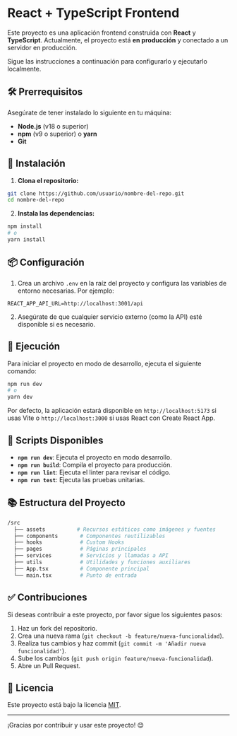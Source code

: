 # React + TypeScript Frontend

Este proyecto es una aplicación frontend construida con **React** y **TypeScript**. Actualmente, el proyecto está **en producción** y conectado a un servidor en producción.

Sigue las instrucciones a continuación para configurarlo y ejecutarlo localmente.

## 🛠️ Prerrequisitos
Asegúrate de tener instalado lo siguiente en tu máquina:

- **Node.js** (v18 o superior)
- **npm** (v9 o superior) o **yarn**
- **Git**

## 🚀 Instalación
1. **Clona el repositorio:**
```bash
git clone https://github.com/usuario/nombre-del-repo.git
cd nombre-del-repo
```

2. **Instala las dependencias:**
```bash
npm install
# o
yarn install
```

## 📦 Configuración
1. Crea un archivo `.env` en la raíz del proyecto y configura las variables de entorno necesarias. Por ejemplo:
```env
REACT_APP_API_URL=http://localhost:3001/api
```

2. Asegúrate de que cualquier servicio externo (como la API) esté disponible si es necesario.

## 🚀 Ejecución
Para iniciar el proyecto en modo de desarrollo, ejecuta el siguiente comando:
```bash
npm run dev
# o
yarn dev
```

Por defecto, la aplicación estará disponible en `http://localhost:5173` si usas Vite o `http://localhost:3000` si usas React con Create React App.

## 🧪 Scripts Disponibles
- **`npm run dev`**: Ejecuta el proyecto en modo desarrollo.
- **`npm run build`**: Compila el proyecto para producción.
- **`npm run lint`**: Ejecuta el linter para revisar el código.
- **`npm run test`**: Ejecuta las pruebas unitarias.

## 📚 Estructura del Proyecto
```bash
/src
  ├── assets          # Recursos estáticos como imágenes y fuentes
  ├── components       # Componentes reutilizables
  ├── hooks            # Custom Hooks
  ├── pages            # Páginas principales
  ├── services         # Servicios y llamadas a API
  ├── utils            # Utilidades y funciones auxiliares
  ├── App.tsx          # Componente principal
  └── main.tsx         # Punto de entrada
```

## ✅ Contribuciones
Si deseas contribuir a este proyecto, por favor sigue los siguientes pasos:
1. Haz un fork del repositorio.
2. Crea una nueva rama (`git checkout -b feature/nueva-funcionalidad`).
3. Realiza tus cambios y haz commit (`git commit -m 'Añadir nueva funcionalidad'`).
4. Sube los cambios (`git push origin feature/nueva-funcionalidad`).
5. Abre un Pull Request.

## 📝 Licencia
Este proyecto está bajo la licencia [MIT](LICENSE).

---

¡Gracias por contribuir y usar este proyecto! 😊

